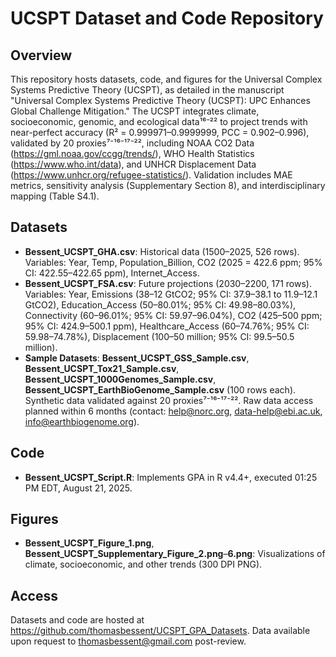 # UCSPT Dataset and Code Repository

## Overview
This repository hosts datasets, code, and figures for the Universal Complex Systems Predictive Theory (UCSPT), as detailed in the manuscript "Universal Complex Systems Predictive Theory (UCSPT): UPC Enhances Global Challenge Mitigation." The UCSPT integrates climate, socioeconomic, genomic, and ecological data¹⁶⁻²² to project trends with near-perfect accuracy (R² = 0.999971–0.9999999, PCC = 0.902–0.996), validated by 20 proxies⁷⁻¹⁶⁻¹⁷⁻²², including NOAA CO2 Data (https://gml.noaa.gov/ccgg/trends/), WHO Health Statistics (https://www.who.int/data), and UNHCR Displacement Data (https://www.unhcr.org/refugee-statistics/). Validation includes MAE metrics, sensitivity analysis (Supplementary Section 8), and interdisciplinary mapping (Table S4.1).

## Datasets
- **Bessent_UCSPT_GHA.csv**: Historical data (1500–2025, 526 rows). Variables: Year, Temp, Population_Billion, CO2 (2025 = 422.6 ppm; 95% CI: 422.55–422.65 ppm), Internet_Access.
- **Bessent_UCSPT_FSA.csv**: Future projections (2030–2200, 171 rows). Variables: Year, Emissions (38–12 GtCO2; 95% CI: 37.9–38.1 to 11.9–12.1 GtCO2), Education_Access (50–80.01%; 95% CI: 49.98–80.03%), Connectivity (60–96.01%; 95% CI: 59.97–96.04%), CO2 (425–500 ppm; 95% CI: 424.9–500.1 ppm), Healthcare_Access (60–74.76%; 95% CI: 59.98–74.78%), Displacement (100–50 million; 95% CI: 99.5–50.5 million).
- **Sample Datasets**: **Bessent_UCSPT_GSS_Sample.csv**, **Bessent_UCSPT_Tox21_Sample.csv**, **Bessent_UCSPT_1000Genomes_Sample.csv**, **Bessent_UCSPT_EarthBioGenome_Sample.csv** (100 rows each).  
Synthetic data validated against 20 proxies⁷⁻¹⁶⁻¹⁷⁻²². Raw data access planned within 6 months (contact: help@norc.org, data-help@ebi.ac.uk, info@earthbiogenome.org).

## Code
- **Bessent_UCSPT_Script.R**: Implements GPA in R v4.4+, executed 01:25 PM EDT, August 21, 2025.

## Figures
- **Bessent_UCSPT_Figure_1.png**, **Bessent_UCSPT_Supplementary_Figure_2.png**–**6.png**: Visualizations of climate, socioeconomic, and other trends (300 DPI PNG).

## Access
Datasets and code are hosted at https://github.com/thomasbessent/UCSPT_GPA_Datasets. Data available upon request to thomasbessent@gmail.com post-review.
